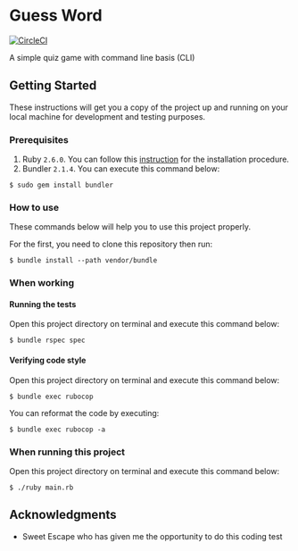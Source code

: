 # Guess Word

[![CircleCI](https://circleci.com/gh/mughieams/guess-word/tree/master.svg?style=svg)](https://circleci.com/gh/mughieams/guess-word/tree/master)

A simple quiz game with command line basis (CLI)

## Getting Started

These instructions will get you a copy of the project up and running on your local machine for development and testing purposes.

### Prerequisites

1. Ruby `2.6.0`. You can follow this [instruction](https://www.ruby-lang.org/en/documentation/installation/) for the installation procedure.
2. Bundler `2.1.4`. You can execute this command below:
```console
$ sudo gem install bundler
```

### How to use

These commands below will help you to use this project properly.

For the first, you need to clone this repository then run:

```
$ bundle install --path vendor/bundle
```
### When working

#### Running the tests

Open this project directory on terminal and execute this command below:

```console
$ bundle rspec spec
```

#### Verifying code style

Open this project directory on terminal and execute this command below:

```console
$ bundle exec rubocop 
```

You can reformat the code by executing:

```console
$ bundle exec rubocop -a
```

### When running this project

Open this project directory on terminal and execute this command below:

```console
$ ./ruby main.rb
```

## Acknowledgments

* Sweet Escape who has given me the opportunity to do this coding test